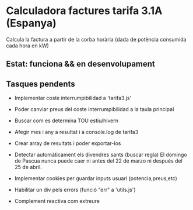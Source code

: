 # Calculadora factures tarifa 3.1A (Espanya)

Calcula la factura a partir de la corba horària
(dada de potència consumida cada hora en kW)

## Estat: funciona && en desenvolupament

## Tasques pendents

- Implementar coste interrumpibilidad a 'tarifa3.js'
- Poder canviar preus del coste interrumpibilidad a la taula principal
- Buscar com es determina TOU estiu/hivern

- Afegir mes i any a resultat i a console.log de tarifa3
- Crear array de resultats i poder exportar-los
- Detectar automàticament els divendres sants (buscar regla)
	El domingo de Pascua nunca puede caer ni antes del 22 de marzo ni después del 25 de abril.
- Implementar cookies per guardar inputs usuari (potencia,preus,etc)
- Habilitar un div pels errors (funció "err" a 'utils.js')
- Complement reactiva com extreure
